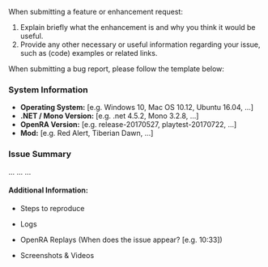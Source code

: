  <!--
  This is a guideline, which shall help to write enhancement requests or bug reports.
  Fill in the placeholders below. Delete any headings and placeholders that you do not use.
  Text surrounded by these "\<!--" "--\>" won't be shown in the final comment (hint: use the preview)
-->
<!--
  Before you start check if a similar request/bug report already exists in the github issue tracker and comment there.
-->

When submitting a feature or enhancement request:

1. Explain briefly what the enhancement is and why you think it would be useful.
2. Provide any other necessary or useful information regarding your issue, such as (code) examples or related links.


When submitting a bug report, please follow the template below:

### System Information
- **Operating System:** [e.g. Windows 10, Mac OS 10.12, Ubuntu 16.04, ...]
- **.NET / Mono Version:** [e.g. .net 4.5.2, Mono 3.2.8, ...]
- **OpenRA Version:** [e.g. release-20170527, playtest-20170722, ...]
- **Mod:** [e.g. Red Alert, Tiberian Dawn, ...]


### Issue Summary
<!-- Explanation of the issue. Expectation vs. actual behavior. -->
... ... ...

#### Additional Information:
- Steps to reproduce
<!--
1. Step
2. Step
3. Step
-->

- Logs
<!-- If you have a log (e.g. debug.log, exception.log), zip and attach it. -->

- OpenRA Replays (When does the issue appear? [e.g. 10:33])
<!-- You have to zip it before you can attach it -->

- Screenshots & Videos
<!-- You should be able to attach screenshots by drag&drop. Videos need to be uploaded to an external platform (e.g. https://www.youtube.com, https://www.dropbox.com) -->
